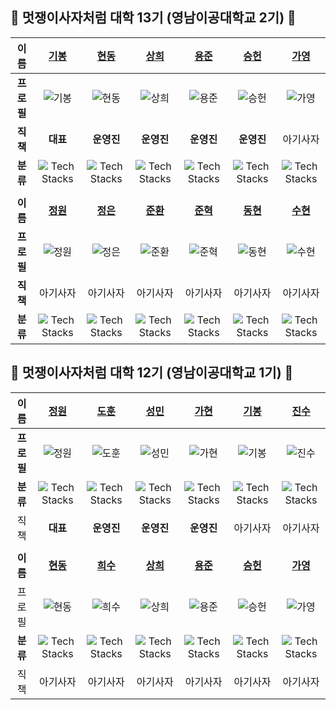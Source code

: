 <!-- GitHub Links
[기봉](https://github.com/rohgibong)
[현동](https://github.com/lhdmir)
[상희](https://github.com/sanghee00)
[용준](https://github.com/55yong)
[승헌](https://github.com/12seungheon)
[정원](https://github.com/kjone8371)
[정은](https://github.com/kswkm)
[준환](https://github.com/alpaca07)
[준혁](https://github.com/jun-hY)
[가영](https://github.com/kaouo)
[수현](https://github.com/Kim-Suhyun)
[동현](https://github.com/Dev-KimDonghyun)
-->

<!-- Tech Stack Icons
![Tech Stacks](https://skillicons.dev/icons?i=spring)

<img src="https://skillicons.dev/icons?i=spring" width=30px height=30px alt="Tech Stacks" />
-->



## 🦁 멋쟁이사자처럼 대학 13기 (영남이공대학교 2기) 🦁
| **이름** | [기봉](https://github.com/rohgibong) | [현동](https://github.com/lhdmir) | [상희](https://github.com/sanghee00) | [용준](https://github.com/55yong) | [승헌](https://github.com/12seungheon) | [가영](https://github.com/kaouo) |
| :-: | :-: | :-: | :-: | :-: | :-: | :-: |
| **프로필** | ![기봉](https://github.com/rohgibong.png) | ![현동](https://github.com/lhdmir.png) | ![상희](https://github.com/sanghee00.png) | ![용준](https://github.com/55yong.png) | ![승헌](https://github.com/12seungheon.png) | ![가영](https://github.com/kaouo.png) | 
| **직책** | **대표** | **운영진** | **운영진** | **운영진** | **운영진** | 아기사자 |
| **분류** | ![Tech Stacks](https://skillicons.dev/icons?i=spring) | ![Tech Stacks](https://skillicons.dev/icons?i=spring) | ![Tech Stacks](https://skillicons.dev/icons?i=spring) | ![Tech Stacks](https://skillicons.dev/icons?i=react) | ![Tech Stacks](https://skillicons.dev/icons?i=react) | ![Tech Stacks](https://skillicons.dev/icons?i=react) |
||||||||
| **이름** | **[정원](https://github.com/kjone8371)** | **[정은](https://github.com/kswkm)** | **[준환](https://github.com/alpaca07)** | **[준혁](https://github.com/jun-hY)** | **[동현](https://github.com/Dev-KimDonghyun)** | **[수현](https://github.com/Kim-Suhyun)** |
| **프로필** | ![정원](https://github.com/kjone8371.png) | ![정은](https://github.com/kswkm.png) | ![준환](https://github.com/alpaca07.png) | ![준혁](https://github.com/jun-hY.png) | ![동현](https://github.com/Dev-KimDonghyun.png) | ![수현](https://github.com/Kim-Suhyun.png) |
| **직책** | 아기사자 | 아기사자 | 아기사자 | 아기사자 | 아기사자 | 아기사자 |
| **분류** | ![Tech Stacks](https://skillicons.dev/icons?i=spring) | ![Tech Stacks](https://skillicons.dev/icons?i=spring) | ![Tech Stacks](https://skillicons.dev/icons?i=spring) | ![Tech Stacks](https://skillicons.dev/icons?i=spring) | ![Tech Stacks](https://skillicons.dev/icons?i=react) | ![Tech Stacks](https://skillicons.dev/icons?i=figma,blender) |

## 🦁 멋쟁이사자처럼 대학 12기 (영남이공대학교 1기) 🦁
|  이름  | [정원](https://github.com/Seo-garden) | [도훈](https://github.com/dohun1109) | [성민](https://github.com/ad-astra-per-ardua) | [가현](https://github.com/gahyeeeon) | [기봉](https://github.com/rohgibong) | [진수](https://github.com/JinsuBae2) |
| :-: | :-: | :-: | :-: | :-: | :-: | :-: |
|   **프로필**   | ![정원](https://github.com/Seo-garden.png) | ![도훈](https://github.com/dohun1109.png) | ![성민](https://github.com/ad-astra-per-ardua.png) | ![가현](https://github.com/gahyeeeon.png) | ![기봉](https://github.com/rohgibong.png) | ![진수](https://github.com/JinsuBae2.png) |
|   **분류**   | ![Tech Stacks](https://skillicons.dev/icons?i=swift) | ![Tech Stacks](https://skillicons.dev/icons?i=spring) | ![Tech Stacks](https://skillicons.dev/icons?i=django) | ![Tech Stacks](https://skillicons.dev/icons?i=spring) | ![Tech Stacks](https://skillicons.dev/icons?i=spring) | ![Tech Stacks](https://skillicons.dev/icons?i=spring) | ![Tech Stacks](https://skillicons.dev/icons?i=spring) | ![Tech Stacks](https://skillicons.dev/icons?i=spring) | ![Tech Stacks](https://skillicons.dev/icons?i=spring) | 
|   직책   | **대표** | **운영진** | **운영진** | **운영진** | 아기사자 | 아기사자 | 아기사자 | 아기사자 | 아기사자 | 아기사자 | 
||||||||
|   **이름**   | **[현동](https://github.com/lhdmir)** | **[희수](https://github.com/kingxeesu)** | **[상희](https://github.com/sanghee00)** | **[용준](https://github.com/55yong)** | **[승헌](https://github.com/12seungheon)** | **[가영](https://github.com/kaouo)** | 
| 프로필 | ![현동](https://github.com/lhdmir.png) | ![희수](https://github.com/kingxeesu.png) | ![상희](https://github.com/sanghee00.png) | ![용준](https://github.com/55yong.png) | ![승헌](https://github.com/12seungheon.png) | ![가영](https://github.com/kaouo.png) | 
|   **분류**   | ![Tech Stacks](https://skillicons.dev/icons?i=spring) | ![Tech Stacks](https://skillicons.dev/icons?i=spring) | ![Tech Stacks](https://skillicons.dev/icons?i=spring) | ![Tech Stacks](https://skillicons.dev/icons?i=react) | ![Tech Stacks](https://skillicons.dev/icons?i=react) | ![Tech Stacks](https://skillicons.dev/icons?i=react) |
|   직책   | 아기사자 | 아기사자 | 아기사자 | 아기사자 | 아기사자 | 아기사자 | 
